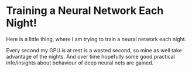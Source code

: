# Training a Neural Network Each Night!

Here is a little thing, where I am trying to train a neural network each night. 

Every second my GPU is at rest is a wasted second, so mine as well take advantage of the nights. And over time hopefully some good practical info/insights about behaviour of deep neural nets are gained.

